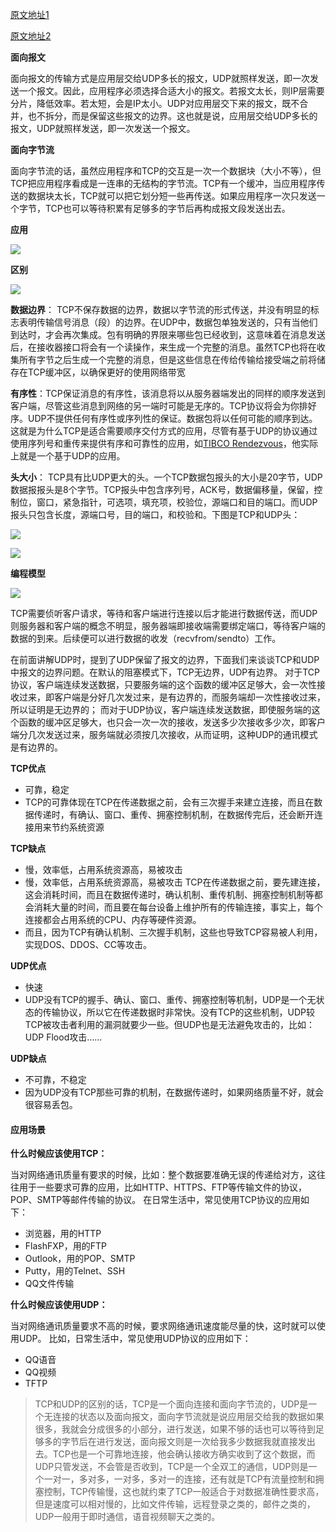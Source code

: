 [ 原文地址1](https://blog.csdn.net/u013777351/article/details/49226101)

[原文地址2](https://blog.csdn.net/gao1440156051/article/details/52207032)

**面向报文**

面向报文的传输方式是应用层交给UDP多长的报文，UDP就照样发送，即一次发送一个报文。因此，应用程序必须选择合适大小的报文。若报文太长，则IP层需要分片，降低效率。若太短，会是IP太小。UDP对应用层交下来的报文，既不合并，也不拆分，而是保留这些报文的边界。这也就是说，应用层交给UDP多长的报文，UDP就照样发送，即一次发送一个报文。

**面向字节流**

面向字节流的话，虽然应用程序和TCP的交互是一次一个数据块（大小不等），但TCP把应用程序看成是一连串的无结构的字节流。TCP有一个缓冲，当应用程序传送的数据块太长，TCP就可以把它划分短一些再传送。如果应用程序一次只发送一个字节，TCP也可以等待积累有足够多的字节后再构成报文段发送出去。

**应用**



![](20151018100130736.png)



**区别**



![](20151018103115179.png)

**数据边界**： TCP不保存数据的边界，数据以字节流的形式传送，并没有明显的标志表明传输信号消息（段）的边界。在UDP中，数据包单独发送的，只有当他们到达时，才会再次集成。包有明确的界限来哪些包已经收到，这意味着在消息发送后，在接收器接口将会有一个读操作，来生成一个完整的消息。虽然TCP也将在收集所有字节之后生成一个完整的消息，但是这些信息在传给传输给接受端之前将储存在TCP缓冲区，以确保更好的使用网络带宽

**有序性**：TCP保证消息的有序性，该消息将以从服务器端发出的同样的顺序发送到客户端，尽管这些消息到网络的另一端时可能是无序的。TCP协议将会为你排好序。UDP不提供任何有序性或序列性的保证。数据包将以任何可能的顺序到达。这就是为什么TCP是适合需要顺序交付方式的应用，尽管有基于UDP的协议通过使用序列号和重传来提供有序和可靠性的应用，如[TIBCO Rendezvous](http://javarevisited.blogspot.sg/2010/10/tibco-rv-messagging.html)，他实际上就是一个基于UDP的应用。

**头大小**： TCP具有比UDP更大的头。一个TCP数据包报头的大小是20字节，UDP数据报报头是8个字节。TCP报头中包含序列号，ACK号，数据偏移量，保留，控制位，窗口，紧急指针，可选项，填充项，校验位，源端口和目的端口。而UDP报头只包含长度，源端口号，目的端口，和校验和。下图是TCP和UDP头：

![](20160321115320061.png)

![](20160321115425437.png)



**编程模型**

![](20151018103233366.png)

TCP需要侦听客户请求，等待和客户端进行连接以后才能进行数据传送，而UDP则服务器和客户端的概念不明显，服务器端即接收端需要绑定端口，等待客户端的数据的到来。后续便可以进行数据的收发（recvfrom/sendto）工作。

在前面讲解UDP时，提到了UDP保留了报文的边界，下面我们来谈谈TCP和UDP中报文的边界问题。在默认的阻塞模式下，TCP无边界，UDP有边界。 
对于TCP协议，客户端连续发送数据，只要服务端的这个函数的缓冲区足够大，会一次性接收过来，即客户端是分好几次发过来，是有边界的，而服务端却一次性接收过来，所以证明是无边界的； 
而对于UDP协议，客户端连续发送数据，即使服务端的这个函数的缓冲区足够大，也只会一次一次的接收，发送多少次接收多少次，即客户端分几次发送过来，服务端就必须按几次接收，从而证明，这种UDP的通讯模式是有边界的。

**TCP优点**

- 可靠，稳定
- TCP的可靠体现在TCP在传递数据之前，会有三次握手来建立连接，而且在数据传递时，有确认、窗口、重传、拥塞控制机制，在数据传完后，还会断开连接用来节约系统资源

**TCP缺点**

- 慢，效率低，占用系统资源高，易被攻击 
- 慢，效率低，占用系统资源高，易被攻击 
  TCP在传递数据之前，要先建连接，这会消耗时间，而且在数据传递时，确认机制、重传机制、拥塞控制机制等都会消耗大量的时间，而且要在每台设备上维护所有的传输连接，事实上，每个连接都会占用系统的CPU、内存等硬件资源。 
- 而且，因为TCP有确认机制、三次握手机制，这些也导致TCP容易被人利用，实现DOS、DDOS、CC等攻击。

**UDP优点**

- 快速
- UDP没有TCP的握手、确认、窗口、重传、拥塞控制等机制，UDP是一个无状态的传输协议，所以它在传递数据时非常快。没有TCP的这些机制，UDP较TCP被攻击者利用的漏洞就要少一些。但UDP也是无法避免攻击的，比如：UDP Flood攻击……

**UDP缺点**

- 不可靠，不稳定
- 因为UDP没有TCP那些可靠的机制，在数据传递时，如果网络质量不好，就会很容易丢包。

#### 应用场景

**什么时候应该使用TCP：**

当对网络通讯质量有要求的时候，比如：整个数据要准确无误的传递给对方，这往往用于一些要求可靠的应用，比如HTTP、HTTPS、FTP等传输文件的协议，POP、SMTP等邮件传输的协议。 
在日常生活中，常见使用TCP协议的应用如下：

- 浏览器，用的HTTP
- FlashFXP，用的FTP
- Outlook，用的POP、SMTP
- Putty，用的Telnet、SSH
- QQ文件传输

**什么时候应该使用UDP：**

当对网络通讯质量要求不高的时候，要求网络通讯速度能尽量的快，这时就可以使用UDP。 
比如，日常生活中，常见使用UDP协议的应用如下：

- QQ语音
- QQ视频
- TFTP



> TCP和UDP的区别的话，TCP是一个面向连接和面向字节流的，UDP是一个无连接的状态以及面向报文，面向字节流就是说应用层交给我的数据如果很多，我就会分成很多的小部分，进行发送，如果不够的话也可以等待到足够多的字节后在进行发送，面向报文则是一次给我多少数据我就直接发出去。TCP也是一个可靠地连接，他会确认接收方确实收到了这个数据，而UDP只管发送，不会管是否收到，TCP是一个全双工的通信，UDP则是一个一对一，多对多，一对多，多对一的连接，还有就是TCP有流量控制和拥塞控制，TCP传输慢，这也就约束了TCP一般适合于对数据准确性要求高，但是速度可以相对慢的，比如文件传输，远程登录之类的，邮件之类的，UDP一般用于即时通信，语音视频聊天之类的。